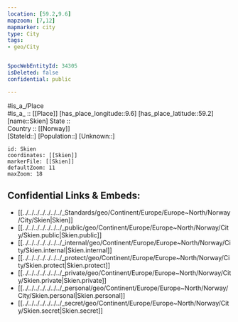 ```yaml
---
location: [59.2,9.6] 
mapzoom: [7,12] 
mapmarker: city 
type: City
tags:
- geo/City


SpocWebEntityId: 34305
isDeleted: false
confidential: public

---
```

#is_a_/Place  
#is_a_ :: [[Place]] 
[has_place_longitude::9.6] 
[has_place_latitude::59.2] 
[name::Skien] 
State ::  
Country :: [[Norway]]  
[StateId::] 
[Population::] 
[Unknown::] 


```leaflet
id: Skien
coordinates: [[Skien]] 
markerFile: [[Skien]] 
defaultZoom: 11 
maxZoom: 18
```


## Confidential Links & Embeds: 
- [[../../../../../../../_Standards/geo/Continent/Europe/Europe~North/Norway/City/Skien|Skien]] 
- [[../../../../../../../_public/geo/Continent/Europe/Europe~North/Norway/City/Skien.public|Skien.public]] 
- [[../../../../../../../_internal/geo/Continent/Europe/Europe~North/Norway/City/Skien.internal|Skien.internal]] 
- [[../../../../../../../_protect/geo/Continent/Europe/Europe~North/Norway/City/Skien.protect|Skien.protect]] 
- [[../../../../../../../_private/geo/Continent/Europe/Europe~North/Norway/City/Skien.private|Skien.private]] 
- [[../../../../../../../_personal/geo/Continent/Europe/Europe~North/Norway/City/Skien.personal|Skien.personal]] 
- [[../../../../../../../_secret/geo/Continent/Europe/Europe~North/Norway/City/Skien.secret|Skien.secret]] 
